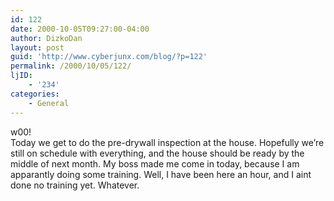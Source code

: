 ```yaml
---
id: 122
date: 2000-10-05T09:27:00-04:00
author: DizkoDan
layout: post
guid: 'http://www.cyberjunx.com/blog/?p=122'
permalink: /2000/10/05/122/
ljID:
    - '234'
categories:
    - General
---
```


w00!  
Today we get to do the pre-drywall inspection at the house. Hopefully we’re still on schedule with everything, and the house should be ready by the middle of next month. My boss made me come in today, because I am apparantly doing some training. Well, I have been here an hour, and I aint done no training yet. Whatever.